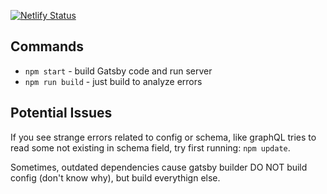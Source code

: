 [![Netlify Status](https://api.netlify.com/api/v1/badges/4da67b35-1236-4f91-9def-305590d72ac7/deploy-status)](https://app.netlify.com/sites/gdg-minsk-2/deploys)


## Commands

* `npm start` - build Gatsby code and run server
* `npm run build` - just build to analyze errors

## Potential Issues

If you see strange errors related to config or schema, like graphQL tries to read some not existing in schema field, try first running: `npm update`.

Sometimes, outdated dependencies cause gatsby builder DO NOT build config (don't know why), but build everythign else.
